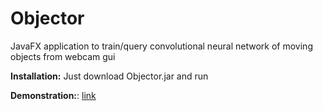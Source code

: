 # Objector
 JavaFX application to train/query convolutional neural network of moving objects from webcam gui  
 
 <b>Installation:</b> Just download Objector.jar and run  
 
 <b>Demonstration:</b>: <a href="/">link</a>  
 
